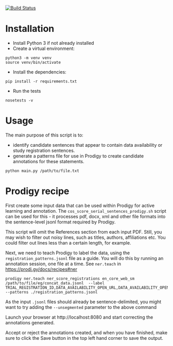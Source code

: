 [![Build Status](https://travis-ci.org/philgooch/score-enrichments.svg)](https://travis-ci.org/philgooch/score-enrichments)

# Installation

- Install Python 3 if not already installed
- Create a virtual environment:

```
python3 -m venv venv
source venv/bin/activate
```

- Install the dependencies:

```
pip install -r requirements.txt
```

- Run the tests

```
nosetests -v
```

# Usage

The main purpose of this script is to:
- identify candidate sentences that appear to contain data availability or study registration sentences.
- generate a patterns file for use in Prodigy to create candidate annotations for these statements.

```
python main.py /path/to/file.txt
```


# Prodigy recipe

First create some input data that can be used within Prodigy for active learning and annotation.
The `cos_score_serial_sentences_prodigy.sh` script can be used for this - it processes pdf, docx, xml 
and other file formats into the sentence-level jsonl format required by Prodigy.

This script will omit the References section from each input PDF. 
Still, you may wish to filter out noisy lines, such as titles, authors, affiliations etc.
You could filter out lines less than a certain length, for example.

Next, we need to teach Prodigy to label the data, using the `registration_patterns.jsonl` file as a guide.
You will do this by running an annotation session, one file at a time.
See `ner.teach` in https://prodi.gy/docs/recipes#ner

```
prodigy ner.teach ner_score_registrations en_core_web_sm /path/to/file/eg/concat_data.jsonl  --label TRIAL_REGISTRATION_ID,DATA_AVAILABILITY_OPEN_URL,DATA_AVAILABILITY_OPEN_SUPPLEMENT,DATA_AVAILABILITY_CLOSED --patterns ./registration_patterns.jsonl
```

As the input `.jsonl` files should already be sentence-delimited, 
you might want to try adding the `--unsegmented` parameter to the above command

Launch your browser at http://localhost:8080 and start correcting the annotations generated.

Accept or reject the annotations created, and when you have finished, 
make sure to click the Save button in the top left hand corner to save the output.